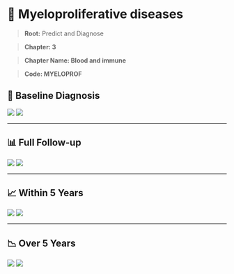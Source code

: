 # 🧬 Myeloproliferative diseases
    
> **Root:** Predict and Diagnose

> **Chapter: 3**

> **Chapter Name: Blood and immune**

> **Code: MYELOPROF**

## 🧪 Baseline Diagnosis

<img src="/Predict/Figures/Baseline/IMP/MYELOPROF.png" />

<CsvTableIMP src="/public/Predict/Data/Baseline/IMP/IMP_MYELOPROF.csv" label="🔍 View full results" />

<img src="/Predict/Figures/Baseline/ROC/MYELOPROF.png" />

<CsvTableROC src="/public/Predict/Data/Baseline/EVA/MYELOPROF.csv" label="🔍 View full results" />

---

## 📊 Full Follow-up

<img src="/Predict/Figures/ALL/IMP/MYELOPROF.png" />

<CsvTableIMP src="/public/Predict/Data/ALL/IMP/IMP_MYELOPROF.csv" label="🔍 View full results" />

<img src="/Predict/Figures/ALL/ROC/MYELOPROF.png" />

<CsvTableROC src="/public/Predict/Data/ALL/EVA/MYELOPROF.csv" label="🔍 View full results" />

---

## 📈 Within 5 Years

<img src="/Predict/Figures/FYears/IMP/MYELOPROF.png" />

<CsvTableIMP src="/public/Predict/Data/FYears/IMP/IMP_MYELOPROF.csv" label="🔍 View full results" />

<img src="/Predict/Figures/FYears/ROC/MYELOPROF.png" />

<CsvTableROC src="/public/Predict/Data/FYears/EVA/MYELOPROF.csv" label="🔍 View full results" />

---

## 📉 Over 5 Years

<img src="/Predict/Figures/OverFYears/IMP/MYELOPROF.png" />

<CsvTableIMP src="/public/Predict/Data/OverFYears/IMP/IMP_MYELOPROF.csv" label="🔍 View full results" />

<img src="/Predict/Figures/OverFYears/ROC/MYELOPROF.png" />

<CsvTableROC src="/public/Predict/Data/OverFYears/EVA/MYELOPROF.csv" label="🔍 View full results" />
